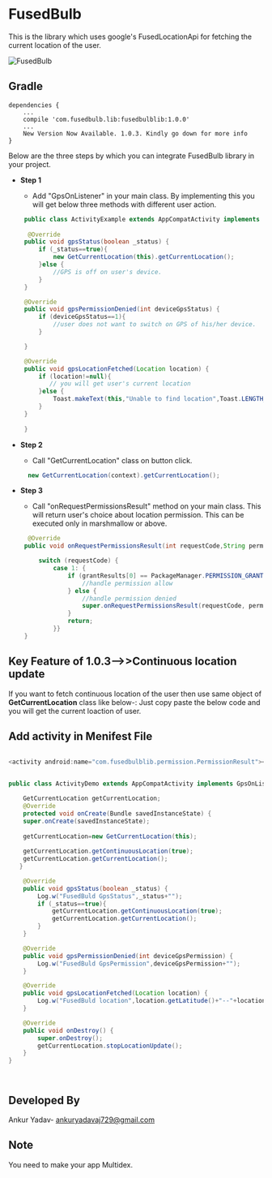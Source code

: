 # FusedBulb
This is the library which uses google's FusedLocationApi for fetching the current location of the user.


![FusedBulb](https://s20.postimg.org/ub9azembx/fusedbulb_banner.jpg)

Gradle
------
```
dependencies {
    ...
    compile 'com.fusedbulb.lib:fusedbulblib:1.0.0'
    ...
    New Version Now Available. 1.0.3. Kindly go down for more info
}
```

Below are the three steps by which you can integrate FusedBulb library in your project.

* **Step 1**
    * Add "GpsOnListener" in your main class. By implementing this you will get below three methods with different user action.
   ```java
    public class ActivityExample extends AppCompatActivity implements GpsOnListner{
    
     @Override
    public void gpsStatus(boolean _status) {
        if (_status==true){
            new GetCurrentLocation(this).getCurrentLocation();
        }else {
            //GPS is off on user's device.
        }
    }

    @Override
    public void gpsPermissionDenied(int deviceGpsStatus) {
        if (deviceGpsStatus==1){
            //user does not want to switch on GPS of his/her device.
        }

    }

    @Override
    public void gpsLocationFetched(Location location) {
        if (location!=null){
           // you will get user's current location
        }else {
            Toast.makeText(this,"Unable to find location",Toast.LENGTH_SHORT).show();
        }
    }
    
    }
    ```
    
* **Step 2**
    * Call "GetCurrentLocation" class on button click.
   ```java
     new GetCurrentLocation(context).getCurrentLocation();
     ```
     
* **Step 3**
    * Call "onRequestPermissionsResult" method on your main class. This will return user's choice about location permission. This can be executed only in marshmallow or above. 
   ```java
     @Override
    public void onRequestPermissionsResult(int requestCode,String permissions[], int[] grantResults) {

        switch (requestCode) {
            case 1: {
                if (grantResults[0] == PackageManager.PERMISSION_GRANTED) {
                    //handle permission allow
                } else {
                    //handle permission denied
                    super.onRequestPermissionsResult(requestCode, permissions, grantResults);
                }
                return;
            }}
    }
     ```
     
Key Feature of 1.0.3-->>Continuous location update
------

If you want to fetch continuous location of the user then use same object of **GetCurrentLocation** class like below-: Just copy paste the below code and you will get the current loaction of user. 

Add activity in Menifest File
------
```java

<activity android:name="com.fusedbulblib.permission.PermissionResult"></activity>

```

```java

public class ActivityDemo extends AppCompatActivity implements GpsOnListener{

    GetCurrentLocation getCurrentLocation;
    @Override
    protected void onCreate(Bundle savedInstanceState) {
    super.onCreate(savedInstanceState);
    
    getCurrentLocation=new GetCurrentLocation(this);
    
    getCurrentLocation.getContinuousLocation(true);
    getCurrentLocation.getCurrentLocation();
   }

    @Override
    public void gpsStatus(boolean _status) {
        Log.w("FusedBuld GpsStatus",_status+"");
        if (_status==true){
            getCurrentLocation.getContinuousLocation(true);
            getCurrentLocation.getCurrentLocation();
        }
    }

    @Override
    public void gpsPermissionDenied(int deviceGpsPermission) {
        Log.w("FusedBuld GpsPermission",deviceGpsPermission+"");
    }

    @Override
    public void gpsLocationFetched(Location location) {
        Log.w("FusedBuld location",location.getLatitude()+"--"+location.getLongitude());
    }

    @Override
    public void onDestroy() {
        super.onDestroy();
        getCurrentLocation.stopLocationUpdate();
    }
}




```


 Developed By
 ------
 Ankur Yadav- ankuryadavaj729@gmail.com

Note
------
You need to make your app Multidex.

